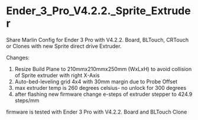 # Ender_3_Pro_V4.2.2._Sprite_Extruder
Share Marlin Config for Ender 3 Pro with V4.2.2. Board, BLTouch, CRTouch or Clones with new Sprite direct drive Extruder.

Changes:
1) Resize Build Plane to 210mmx210mmx250mm (WxLxH) to avoid collision of Sprite extruder with right X-Axis
2) Auto-bed-leveling grid 4x4 with 30mm margin due to Probe Offset 
3) max extruder temp is 260 degrees celsius- no unlock for 300 degrees
4) after flashing new firmware change e-steps of extruder stepper to 424.9 steps/mm

firmware is tested with Ender 3 Pro with V4.2.2. Board and BLTouch Clone
